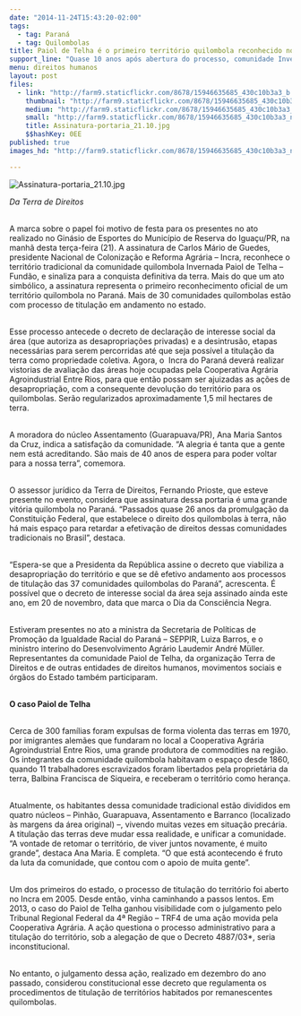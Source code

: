 ```yaml
---
date: "2014-11-24T15:43:20-02:00"
tags:
  - tag: Paraná
  - tag: Quilombolas
title: Paiol de Telha é o primeiro território quilombola reconhecido no Paraná
support_line: "Quase 10 anos após abertura do processo, comunidade Invernada Paiol de Telha – Fundão é a primeira do Paraná a chegar nessa fase."
menu: direitos humanos
layout: post
files:
  - link: "http://farm9.staticflickr.com/8678/15946635685_430c10b3a3_b.jpg"
    thumbnail: "http://farm9.staticflickr.com/8678/15946635685_430c10b3a3_t.jpg"
    medium: "http://farm9.staticflickr.com/8678/15946635685_430c10b3a3_z.jpg"
    small: "http://farm9.staticflickr.com/8678/15946635685_430c10b3a3_n.jpg"
    title: Assinatura-portaria_21.10.jpg
    $$hashKey: 0EE
published: true
images_hd: "http://farm9.staticflickr.com/8678/15946635685_430c10b3a3_n.jpg"

---
```

<p><img alt="Assinatura-portaria_21.10.jpg" src="http://farm9.staticflickr.com/8678/15946635685_430c10b3a3_b.jpg" /></p>

<p><em>Da Terra de Direitos</em></p>

<p><br />
A marca sobre o papel foi motivo de festa para os presentes no ato realizado no Gin&aacute;sio de Esportes do Munic&iacute;pio de Reserva do Igua&ccedil;u/PR, na manh&atilde; desta ter&ccedil;a-feira (21). A assinatura de Carlos M&aacute;rio de Guedes, presidente Nacional de Coloniza&ccedil;&atilde;o e Reforma Agr&aacute;ria &ndash; Incra, reconhece o territ&oacute;rio tradicional da comunidade quilombola Invernada Paiol de Telha &ndash; Fund&atilde;o, e sinaliza para a conquista definitiva da terra. Mais do que um ato simb&oacute;lico, a assinatura representa o primeiro reconhecimento oficial de um territ&oacute;rio quilombola no Paran&aacute;. Mais de 30 comunidades quilombolas est&atilde;o com processo de titula&ccedil;&atilde;o em andamento no estado.</p>

<p><br />
Esse processo antecede o decreto de declara&ccedil;&atilde;o de interesse social da &aacute;rea (que autoriza as desapropria&ccedil;&otilde;es privadas) e a desintrus&atilde;o, etapas necess&aacute;rias para serem percorridas at&eacute; que seja poss&iacute;vel a titula&ccedil;&atilde;o da terra como propriedade coletiva. Agora, o &nbsp;Incra do Paran&aacute; dever&aacute; realizar vistorias de avalia&ccedil;&atilde;o das &aacute;reas hoje ocupadas pela Cooperativa Agr&aacute;ria Agroindustrial Entre Rios, para que ent&atilde;o possam ser ajuizadas as a&ccedil;&otilde;es de desapropria&ccedil;&atilde;o, com a consequente devolu&ccedil;&atilde;o do territ&oacute;rio para os quilombolas. Ser&atilde;o regularizados aproximadamente 1,5 mil hectares de terra.</p>

<p><br />
A moradora do n&uacute;cleo Assentamento (Guarapuava/PR), Ana Maria Santos da Cruz, indica a satisfa&ccedil;&atilde;o da comunidade. &ldquo;A alegria &eacute; tanta que a gente nem est&aacute; acreditando. S&atilde;o mais de 40 anos de espera para poder voltar para a nossa terra&rdquo;, comemora.</p>

<p><br />
O assessor jur&iacute;dico da Terra de Direitos, Fernando Prioste, que esteve presente no evento, considera que assinatura dessa portaria &eacute; uma grande vit&oacute;ria quilombola no Paran&aacute;. &ldquo;Passados quase 26 anos da promulga&ccedil;&atilde;o da Constitui&ccedil;&atilde;o Federal, que estabelece o direito dos quilombolas &agrave; terra, n&atilde;o h&aacute; mais espa&ccedil;o para retardar a efetiva&ccedil;&atilde;o de direitos dessas comunidades tradicionais no Brasil&rdquo;, destaca.</p>

<p><br />
&ldquo;Espera-se que a Presidenta da Rep&uacute;blica assine o decreto que viabiliza a desapropria&ccedil;&atilde;o do territ&oacute;rio e que se d&ecirc; efetivo andamento aos processos de titula&ccedil;&atilde;o das 37 comunidades quilombolas do Paran&aacute;&rdquo;, acrescenta. &Eacute; poss&iacute;vel que o decreto de interesse social da &aacute;rea seja assinado ainda este ano, em 20 de novembro, data que marca o Dia da Consci&ecirc;ncia Negra.</p>

<p><br />
Estiveram presentes no ato a ministra da Secretaria de Pol&iacute;ticas de Promo&ccedil;&atilde;o da Igualdade Racial do Paran&aacute; &ndash; SEPPIR, Luiza Barros, e o ministro interino do Desenvolvimento Agr&aacute;rio Laudemir Andr&eacute; M&uuml;ller. Representantes da comunidade Paiol de Telha, da organiza&ccedil;&atilde;o Terra de Direitos e de outras entidades de direitos humanos, movimentos sociais e &oacute;rg&atilde;os do Estado tamb&eacute;m participaram.</p>

<p><br />
<strong>O caso Paiol de Telha</strong></p>

<p><br />
Cerca de 300 fam&iacute;lias foram expulsas de forma violenta das terras em 1970, por imigrantes alem&atilde;es que fundaram no local a Cooperativa Agr&aacute;ria Agroindustrial Entre Rios, uma grande produtora de commodities na regi&atilde;o. Os integrantes da comunidade quilombola habitavam o espa&ccedil;o desde 1860, quando 11 trabalhadores escravizados foram libertados pela propriet&aacute;ria da terra, Balbina Francisca de Siqueira, e receberam o territ&oacute;rio como heran&ccedil;a.</p>

<p><br />
Atualmente, os habitantes dessa comunidade tradicional est&atilde;o divididos em quatro n&uacute;cleos &ndash; Pinh&atilde;o, Guarapuava, Assentamento e Barranco (localizado &agrave;s margens da &aacute;rea original) &ndash;, vivendo muitas vezes em situa&ccedil;&atilde;o prec&aacute;ria. A titula&ccedil;&atilde;o das terras deve mudar essa realidade, e unificar a comunidade. &ldquo;A vontade de retomar o territ&oacute;rio, de viver juntos novamente, &eacute; muito grande&rdquo;, destaca Ana Maria. E completa. &ldquo;O que est&aacute; acontecendo &eacute; fruto da luta da comunidade, que contou com o apoio de muita gente&rdquo;.</p>

<p><br />
Um dos primeiros do estado, o processo de titula&ccedil;&atilde;o do territ&oacute;rio foi aberto no Incra em 2005. Desde ent&atilde;o, vinha caminhando a passos lentos. Em 2013, o caso do Paiol de Telha ganhou visibilidade com o julgamento pelo Tribunal Regional Federal da 4&ordf; Regi&atilde;o &ndash; TRF4 de uma a&ccedil;&atilde;o movida pela Cooperativa Agr&aacute;ria. A a&ccedil;&atilde;o questiona o processo administrativo para a titula&ccedil;&atilde;o do territ&oacute;rio, sob a alega&ccedil;&atilde;o de que o Decreto 4887/03*, seria inconstitucional.</p>

<p><br />
No entanto, o julgamento dessa a&ccedil;&atilde;o, realizado em dezembro do ano passado, considerou constitucional esse decreto que regulamenta os procedimentos de titula&ccedil;&atilde;o de territ&oacute;rios habitados por remanescentes quilombolas.</p>
